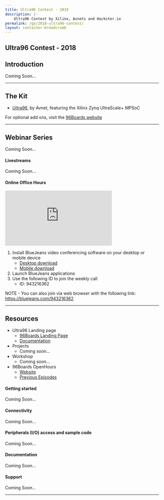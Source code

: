 ```yaml
---
title: Ultra96 Contest - 2018
description: |-
    Ultra96 Contest by Xilinx, Avnets and Hackster.io
permalink: /go/2018-ultra96-contest/
layout: container-breadcrumb
---
```

## Ultra96 Contest - 2018

## Introduction

Coming Soon...

***

## The Kit

- [Ultra96](https://www.96boards.org/product/ultra96/), by Avnet, featuring the Xilinx Zynq UltraScale+ MPSoC

For optional add ons, visit the [96Boards website](https://www.96boards.org/)

***

## Webinar Series

Coming Soon...

#### Livestreams

Coming Soon...

#### Online Office Hours

<iframe width="350" height="180" src="https://w2.countingdownto.com/2217783" frameborder="0"></iframe>

1) Install BlueJeans video conferencing software on your desktop or mobile device
   - [Desktop download](https://www.bluejeans.com/downloads)
   - [Mobile download](https://www.bluejeans.com/downloads#mobile-tablet)
2) Launch BlueJeans applications
3) Use the following ID to join the weekly call
   - ID: 943216362

NOTE - You can also join via web browser with the following link: https://bluejeans.com/943216362

***

## Resources

- Ultra96 Landing page
   - [96Boards Landing Page](https://www.96boards.org/product/ultra96/)
   - [Documentation](https://github.com/96boards/documentation)
- Projects
   - Coming soon...
- Workshop
   - Coming soon...
- 96Boards OpenHours
   - [Website](https://www.96boards.org/openhours/)
   - [Previous Episodes](https://www.youtube.com/playlist?list=PL-NF6S9MM_W1QBjUc2B5Pg502bz7qslxk)

#### Getting started

Coming Soon...

#### Connectivity

Coming Soon...

#### Peripherals (I/O) access and sample code

Coming Soon...

#### Documentation

Coming Soon...

#### Support

Coming Soon...

***